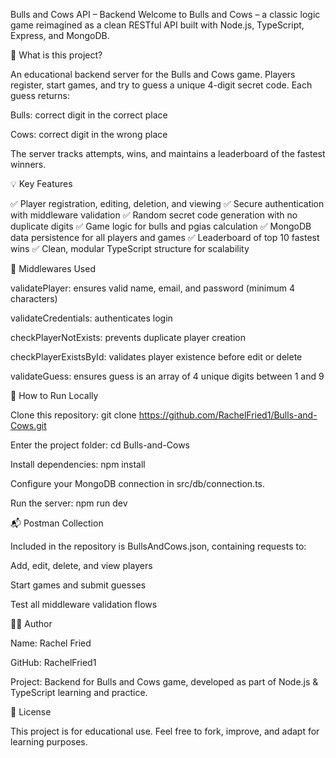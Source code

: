 Bulls and Cows API – Backend
Welcome to Bulls and Cows – a classic logic game reimagined as a clean RESTful API built with Node.js, TypeScript, Express, and MongoDB.

🎯 What is this project?

An educational backend server for the Bulls and Cows game. Players register, start games, and try to guess a unique 4-digit secret code. Each guess returns:

Bulls: correct digit in the correct place

Cows: correct digit in the wrong place

The server tracks attempts, wins, and maintains a leaderboard of the fastest winners.

💡 Key Features

✅ Player registration, editing, deletion, and viewing
✅ Secure authentication with middleware validation
✅ Random secret code generation with no duplicate digits
✅ Game logic for bulls and pgias calculation
✅ MongoDB data persistence for all players and games
✅ Leaderboard of top 10 fastest wins
✅ Clean, modular TypeScript structure for scalability

🔧 Middlewares Used

validatePlayer: ensures valid name, email, and password (minimum 4 characters)

validateCredentials: authenticates login

checkPlayerNotExists: prevents duplicate player creation

checkPlayerExistsById: validates player existence before edit or delete

validateGuess: ensures guess is an array of 4 unique digits between 1 and 9

🚀 How to Run Locally

Clone this repository:
git clone https://github.com/RachelFried1/Bulls-and-Cows.git

Enter the project folder:
cd Bulls-and-Cows

Install dependencies:
npm install

Configure your MongoDB connection in src/db/connection.ts.

Run the server:
npm run dev

📬 Postman Collection

Included in the repository is BullsAndCows.json, containing requests to:

Add, edit, delete, and view players

Start games and submit guesses

Test all middleware validation flows

👩‍💻 Author

Name: Rachel Fried

GitHub: RachelFried1

Project: Backend for Bulls and Cows game, developed as part of Node.js & TypeScript learning and practice.

📜 License

This project is for educational use. Feel free to fork, improve, and adapt for learning purposes.
